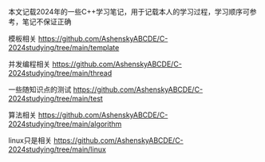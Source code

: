 本文记载2024年的一些C++学习笔记，用于记载本人的学习过程，学习顺序可参考，笔记不保证正确

模板相关
https://github.com/AshenskyABCDE/C-2024studying/tree/main/template

并发编程相关
https://github.com/AshenskyABCDE/C-2024studying/tree/main/thread

一些随知识点的测试
https://github.com/AshenskyABCDE/C-2024studying/tree/main/test

算法相关
https://github.com/AshenskyABCDE/C-2024studying/tree/main/algorithm

linux只是相关
https://github.com/AshenskyABCDE/C-2024studying/tree/main/linux
